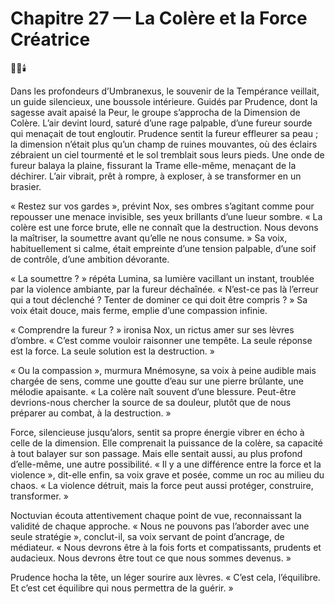 # Chapitre 27 — La Colère et la Force Créatrice

🌌🔥🕯️

Dans les profondeurs d’Umbranexus, le souvenir de la Tempérance veillait, un guide silencieux, une boussole intérieure. Guidés par Prudence, dont la sagesse avait apaisé la Peur, le groupe s’approcha de la Dimension de Colère. L’air devint lourd, saturé d’une rage palpable, d’une fureur sourde qui menaçait de tout engloutir. Prudence sentit la fureur effleurer sa peau ; la dimension n’était plus qu’un champ de ruines mouvantes, où des éclairs zébraient un ciel tourmenté et le sol tremblait sous leurs pieds. Une onde de fureur balaya la plaine, fissurant la Trame elle-même, menaçant de la déchirer. L’air vibrait, prêt à rompre, à exploser, à se transformer en un brasier.

« Restez sur vos gardes », prévint Nox, ses ombres s’agitant comme pour repousser une menace invisible, ses yeux brillants d’une lueur sombre. « La colère est une force brute, elle ne connaît que la destruction. Nous devons la maîtriser, la soumettre avant qu’elle ne nous consume. » Sa voix, habituellement si calme, était empreinte d’une tension palpable, d’une soif de contrôle, d’une ambition dévorante.

« La soumettre ? » répéta Lumina, sa lumière vacillant un instant, troublée par la violence ambiante, par la fureur déchaînée. « N’est-ce pas là l’erreur qui a tout déclenché ? Tenter de dominer ce qui doit être compris ? » Sa voix était douce, mais ferme, emplie d’une compassion infinie.

« Comprendre la fureur ? » ironisa Nox, un rictus amer sur ses lèvres d’ombre. « C’est comme vouloir raisonner une tempête. La seule réponse est la force. La seule solution est la destruction. »

« Ou la compassion », murmura Mnémosyne, sa voix à peine audible mais chargée de sens, comme une goutte d’eau sur une pierre brûlante, une mélodie apaisante. « La colère naît souvent d’une blessure. Peut-être devrions-nous chercher la source de sa douleur, plutôt que de nous préparer au combat, à la destruction. »

Force, silencieuse jusqu’alors, sentit sa propre énergie vibrer en écho à celle de la dimension. Elle comprenait la puissance de la colère, sa capacité à tout balayer sur son passage. Mais elle sentait aussi, au plus profond d’elle-même, une autre possibilité. « Il y a une différence entre la force et la violence », dit-elle enfin, sa voix grave et posée, comme un roc au milieu du chaos. « La violence détruit, mais la force peut aussi protéger, construire, transformer. »

Noctuvian écouta attentivement chaque point de vue, reconnaissant la validité de chaque approche. « Nous ne pouvons pas l’aborder avec une seule stratégie », conclut-il, sa voix servant de point d’ancrage, de médiateur. « Nous devrons être à la fois forts et compatissants, prudents et audacieux. Nous devrons être tout ce que nous sommes devenus. »

Prudence hocha la tête, un léger sourire aux lèvres. « C’est cela, l’équilibre. Et c’est cet équilibre qui nous permettra de la guérir. »
